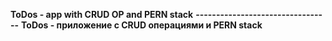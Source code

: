 **ToDos - app with CRUD OP and PERN stack**
**---------------------------------**
**ToDos - приложение с CRUD операциями и PERN stack**
